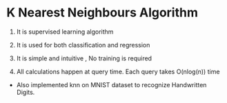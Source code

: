 # K Nearest Neighbours Algorithm

1. It is supervised learning algorithm

2. It is used for both classification and regression

3. It is simple and intuitive , No training is required

4. All calculations happen at query time. Each query takes O(nlog(n)) time

- Also implemented knn on MNIST dataset to recognize Handwritten Digits.
